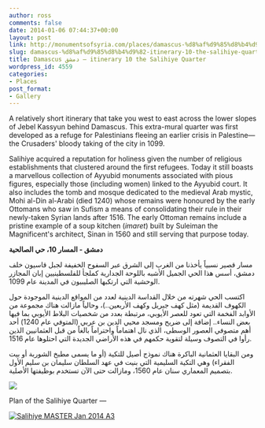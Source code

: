 ```yaml
---
author: ross
comments: false
date: 2014-01-06 07:44:37+00:00
layout: post
link: http://monumentsofsyria.com/places/damascus-%d8%af%d9%85%d8%b4%d9%82-itinerary-10-the-salihiye-quarter/
slug: damascus-%d8%af%d9%85%d8%b4%d9%82-itinerary-10-the-salihiye-quarter
title: Damascus دمشق — itinerary 10 the Salihiye Quarter
wordpress_id: 4559
categories:
- Places
post_format:
- Gallery
---
```


A relatively short itinerary that take you west to east across the lower slopes of Jebel Kassyun behind Damascus. This extra-mural quarter was first developed as a refuge for Palestinians fleeing an earlier crisis in Palestine—the Crusaders' bloody taking of the city in 1099.

Salihiye acquired a reputation for holiness given the number of religious establishments that clustered around the first refugees. Today it still boasts a marvellous collection of Ayyubid monuments associated with pious figures, especially those (including women) linked to the Ayyubid court. It also includes the tomb and mosque dedicated to the medieval Arab mystic, Mohi al-Din al-Arabi (died 1240) whose remains were honoured by the early Ottomans who saw in Sufism a means of consolidating their rule in their newly-taken Syrian lands after 1516. The early Ottoman remains include a pristine example of a soup kitchen (_imaret_) built by Suleiman the Magnificent's architect, Sinan in 1560 and still serving that purpose today.


**دمشق - المسار 10، حي الصالحية**




مسار قصير نسبياً يأخذنا من الغرب إلى الشرق عبر السفوح الخفيفة لجبل قاسيون خلف دمشق، أسس هذا الحي الجميل الأشبه باللوحة الجدارية كملجأ للفلسطينيين إبان المجازر الوحشية التي ارتكبها الصليبيون في المدينة عام 1099.




اكتسب الحي شهرته من خلال القداسة الدينية لعدد من المواقع الدينية الموجودة حول الكهوف القديمة (مثل كهف جبريل وكهف الأربعين..)، وحالياً مازالت هناك مجموعة من الأوابد الفخمة التي تعود للعصر الأيوبي، مرتبطة بعدد من شخصيات البلاط الأيوبي بما فيها بعض النساء.. إضافة إلى ضريح ومسجد محيي الدين بن عربي (المتوفي عام 1240) أحد أهم متصوفي العصور الوسطى، الذي نال اهتماماً واحتراماً بالغاً من قبل العثمانيين الذين رأوا في التصوف وسيلة لتقوية حكمهم في هذه الأراضي الجديدة التي احتلوها عام 1516.




ومن البقايا العثمانية الباكرة هناك نموذج أصيل للتكية (أو ما يسمى مطبخ الشوربة أو بيت الفقراء) وهي التكية السليمية التي بنيت في عهد السلطان سليمان بن سليم الأول بتصميم المعماري سنان عام 1560، ومازالت حتى الآن تستخدم بوظيفتها الأصلية.




![](http://monumentsofsyria.com/nextgen-attach_to_post/preview/id--4620)

Plan of the Salihiye Quarter —

[![Salihiye MASTER Jan 2014 A3](http://monumentsofsyria.com/wp/wp-content/uploads/Salihiye-MASTER-Jan-2014-A31-150x150.jpg)](http://monumentsofsyria.com/wp/wp-content/uploads/Salihiye-MASTER-Jan-2014-A31.jpg)
